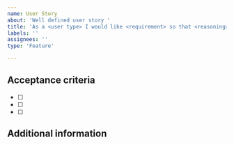 ```yaml
---
name: User Story
about: 'Well defined user story '
title: 'As a <user type> I would like <requirement> so that <reasoning> '
labels: ''
assignees: ''
type: 'Feature'

---
```


## Acceptance criteria

- [ ]
- [ ]
- [ ]

## Additional information
